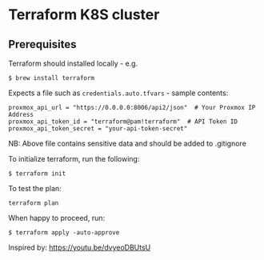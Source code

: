 # Terraform K8S cluster

Prerequisites
-------------

Terraform should installed locally - e.g.
```
$ brew install terraform
```

Expects a file such as `credentials.auto.tfvars` - sample contents:
```
proxmox_api_url = "https://0.0.0.0:8006/api2/json"  # Your Proxmox IP Address
proxmox_api_token_id = "terraform@pam!terraform"  # API Token ID
proxmox_api_token_secret = "your-api-token-secret"
```

NB: Above file contains sensitive data and should be added to .gitignore

To initialize terraform, run  the following:
```
$ terraform init
```

To test the plan:
```
terraform plan
```

When happy to proceed, run:
```
$ terraform apply -auto-approve
```

Inspired by: https://youtu.be/dvyeoDBUtsU
